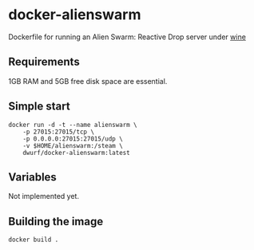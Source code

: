 docker-alienswarm
=================

Dockerfile for running an Alien Swarm: Reactive Drop server under 
[wine](https://www.winehq.org)

Requirements
------------

1GB RAM and 5GB free disk space are essential. 

Simple start
------------

    docker run -d -t --name alienswarm \
        -p 27015:27015/tcp \
        -p 0.0.0.0:27015:27015/udp \
        -v $HOME/alienswarm:/steam \
        dwurf/docker-alienswarm:latest

Variables
---------

Not implemented yet.

Building the image
------------------

    docker build .

